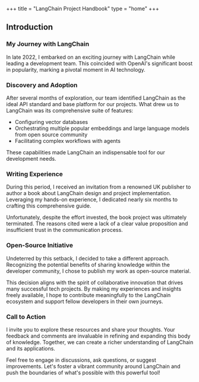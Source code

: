 +++
title = "LangChain Project Handbook"
type = "home"
+++

## Introduction

### My Journey with LangChain

In late 2022, I embarked on an exciting journey with LangChain while leading a development team. This coincided with OpenAI's significant boost in popularity, marking a pivotal moment in AI technology.

### Discovery and Adoption

After several months of exploration, our team identified LangChain as the ideal API standard and base platform for our projects. What drew us to LangChain was its comprehensive suite of features:

- Configuring vector databases
- Orchestrating multiple popular embeddings and large language models from open source community
- Facilitating complex workflows with agents

These capabilities made LangChain an indispensable tool for our development needs.


### Writing Experience

During this period, I received an invitation from a renowned UK publisher to author a book about LangChain design and project implementation. Leveraging my hands-on experience, I dedicated nearly six months to crafting this comprehensive guide.

Unfortunately, despite the effort invested, the book project was ultimately terminated. The reasons cited were a lack of a clear value proposition and insufficient trust in the communication process.

### Open-Source Initiative

Undeterred by this setback, I decided to take a different approach. Recognizing the potential benefits of sharing knowledge within the developer community, I chose to publish my work as open-source material.

This decision aligns with the spirit of collaborative innovation that drives many successful tech projects. By making my experiences and insights freely available, I hope to contribute meaningfully to the LangChain ecosystem and support fellow developers in their own journeys.

### Call to Action

I invite you to explore these resources and share your thoughts. Your feedback and comments are invaluable in refining and expanding this body of knowledge. Together, we can create a richer understanding of LangChain and its applications.

Feel free to engage in discussions, ask questions, or suggest improvements. Let's foster a vibrant community around LangChain and push the boundaries of what's possible with this powerful tool!
